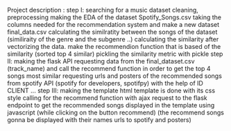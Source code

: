 Project description : 
step I: searching for  a music dataset
cleaning, preprocessing making the EDA of the dataset Spotify_Songs.csv
taking the columns needed for the recommendation system and make a new dataset final_data.csv
calculating the similratity between the songs of the dataset (similiraity of the genre and the subgenre ..)
calculating the similarity  after vectorizing the data.
make the recommendion function that is based of the similarity (sorted top 4 similar) 
pickling the similarity metric with pickle
step II: making the flask API 
requesting data from the final_dataset.csv (track_name) and call the recommend function in order to get the top 4 songs most similar 
requesting urls and posters of the recommended songs from spotify API (spotify for developers, spotifpy) with the help of ID CLIENT ...
step III: making the template
html template is done with its css style
calling for the recommend function with ajax request to the flask endpoint to get the recommended songs displayed in the template using javascript (while clicking on the button recommend)
(the recommend songs gonna be displayed with their names urls to spotify and posters)  
